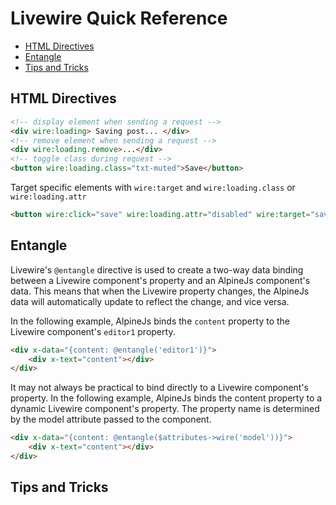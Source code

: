 # Livewire Quick Reference

<!-- TOC -->

- [HTML Directives](#html-directives)
- [Entangle](#entangle)
- [Tips and Tricks](#tips-and-tricks)

<!-- /TOC -->

<a id="markdown-html-directives" name="html-directives"></a>

## HTML Directives

```html
<!-- display element when sending a request -->
<div wire:loading> Saving post... </div>
<!-- remove element when sending a request -->
<div wire:loading.remove>...</div>
<!-- toggle class during request -->
<button wire:loading.class="txt-muted">Save</button>
```

Target specific elements with `wire:target` and `wire:loading.class` or `wire:loading.attr`

```html
<button wire:click="save" wire:loading.attr="disabled" wire:target="save">Save</button>
```

<a id="markdown-entangle" name="entangle"></a>

## Entangle

Livewire's `@entangle` directive is used to create a two-way data binding between a Livewire
component's property and an AlpineJs component's data. This means that when the Livewire property
changes, the AlpineJs data will automatically update to reflect the change, and vice versa.

In the following example, AlpineJs binds the `content` property to the Livewire component's `editor1` property.

```html
<div x-data="{content: @entangle('editor1')}">
    <div x-text="content"></div>
</div>
```

It may not always be practical to bind directly to a Livewire component's property. In the
following example, AlpineJs binds the content property to a dynamic Livewire component's
property. The property name is determined by the model attribute passed to the component.

```html
<div x-data="{content: @entangle($attributes->wire('model'))}">
    <div x-text="content"></div>
</div>
```

<a id="markdown-tips-and-tricks" name="tips-and-tricks"></a>

## Tips and Tricks

